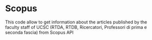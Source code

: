 # Scopus
This code allow to get information about the articles published by the faculty staff of UCSC (RTDA, RTDB, Ricercatori, Professori di prima e seconda fascia) from Scopus API
